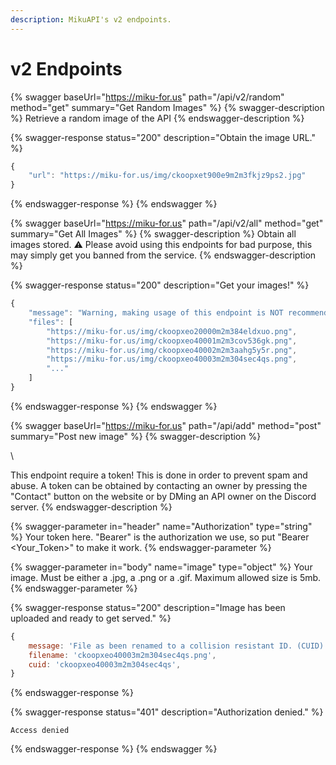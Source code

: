 ```yaml
---
description: MikuAPI's v2 endpoints.
---
```


# v2 Endpoints

{% swagger baseUrl="https://miku-for.us" path="/api/v2/random" method="get" summary="Get Random Images" %}
{% swagger-description %}
Retrieve a random image of the API
{% endswagger-description %}

{% swagger-response status="200" description="Obtain the image URL." %}
```javascript
{
    "url": "https://miku-for.us/img/ckoopxet900e9m2m3fkjz9ps2.jpg"
}
```
{% endswagger-response %}
{% endswagger %}

{% swagger baseUrl="https://miku-for.us" path="/api/v2/all" method="get" summary="Get All Images" %}
{% swagger-description %}
Obtain all images stored. ⚠ Please avoid using this endpoints for bad purpose, this may simply get you banned from the service.
{% endswagger-description %}

{% swagger-response status="200" description="Get your images!" %}
```javascript
{
    "message": "Warning, making usage of this endpoint is NOT recommended if you want to show all images, this could get clients being ratelimited by the API.",
    "files": [
        "https://miku-for.us/img/ckoopxeo20000m2m384eldxuo.png",
        "https://miku-for.us/img/ckoopxeo40001m2m3cov536gk.png",
        "https://miku-for.us/img/ckoopxeo40002m2m3aahg5y5r.png",
        "https://miku-for.us/img/ckoopxeo40003m2m304sec4qs.png",
        "..."
    ]
}
```
{% endswagger-response %}
{% endswagger %}

{% swagger baseUrl="https://miku-for.us" path="/api/add" method="post" summary="Post new image" %}
{% swagger-description %}


\


This endpoint require a token! This is done in order to prevent spam and abuse. A token can be obtained by contacting an owner by pressing the "Contact" button on the website or by DMing an API owner on the Discord server.
{% endswagger-description %}

{% swagger-parameter in="header" name="Authorization" type="string" %}
Your token here. "Bearer" is the authorization we use, so put "Bearer <Your_Token>" to make it work.
{% endswagger-parameter %}

{% swagger-parameter in="body" name="image" type="object" %}
Your image. Must be either a .jpg, a .png or a .gif. Maximum allowed size is 5mb.
{% endswagger-parameter %}

{% swagger-response status="200" description="Image has been uploaded and ready to get served." %}
```javascript
{
    message: 'File as been renamed to a collision resistant ID. (CUID)',
    filename: 'ckoopxeo40003m2m304sec4qs.png',
    cuid: 'ckoopxeo40003m2m304sec4qs',
}
```
{% endswagger-response %}

{% swagger-response status="401" description="Authorization denied." %}
```
Access denied
```
{% endswagger-response %}
{% endswagger %}
